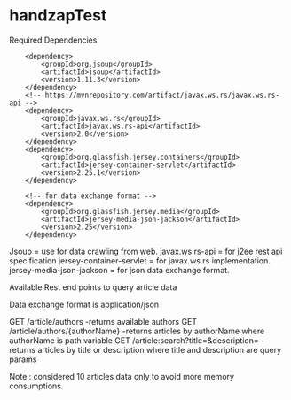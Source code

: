 # handzapTest

Required Dependencies 

        <dependency>
            <groupId>org.jsoup</groupId>
            <artifactId>jsoup</artifactId>
            <version>1.11.3</version>
        </dependency>
        <!-- https://mvnrepository.com/artifact/javax.ws.rs/javax.ws.rs-api -->
        <dependency>
            <groupId>javax.ws.rs</groupId>
            <artifactId>javax.ws.rs-api</artifactId>
            <version>2.0</version>
        </dependency>
        <dependency>
            <groupId>org.glassfish.jersey.containers</groupId>
            <artifactId>jersey-container-servlet</artifactId>
            <version>2.25.1</version>
        </dependency>

        <!-- for data exchange format -->
        <dependency>
            <groupId>org.glassfish.jersey.media</groupId>
            <artifactId>jersey-media-json-jackson</artifactId>
            <version>2.25</version>
        </dependency>
        
 Jsoup = use for data crawling from web.
 javax.ws.rs-api = for j2ee rest api specification
 jersey-container-servlet = for javax.ws.rs implementation.
 jersey-media-json-jackson = for json data exchange format.
 
 
 Available Rest end points to query article data
 
 Data exchange format is application/json
 
  GET /article/authors -returns available authors
  GET /article/authors/{authorName} -returns articles by authorName where authorName is path variable
  GET /article:search?title=&description= -returns articles by title or description where title and description are query params
  
  Note : considered 10 articles data only to avoid more memory consumptions. 

